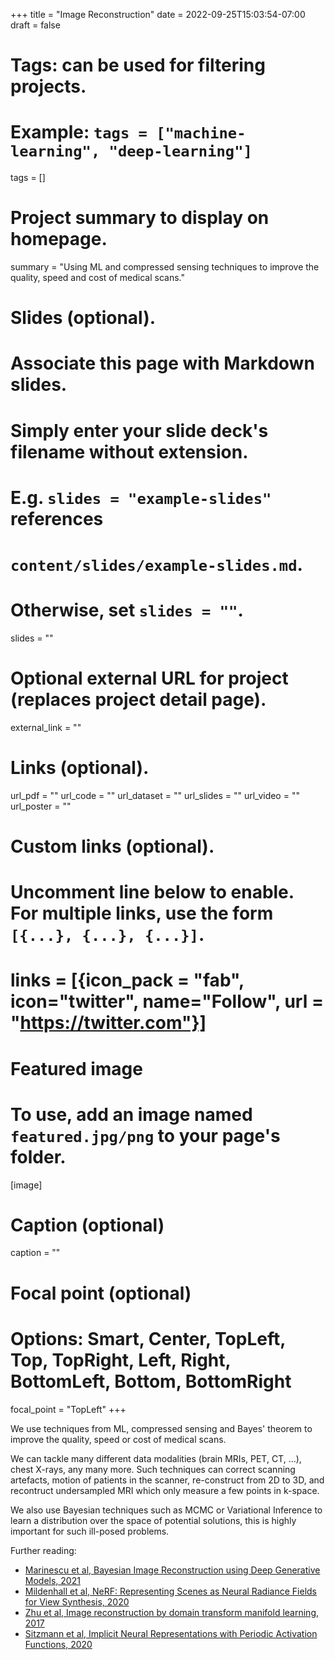+++
title = "Image Reconstruction"
date = 2022-09-25T15:03:54-07:00
draft = false

# Tags: can be used for filtering projects.
# Example: `tags = ["machine-learning", "deep-learning"]`
tags = []

# Project summary to display on homepage.
summary = "Using ML and compressed sensing techniques to improve the quality, speed and cost of medical scans."

# Slides (optional).
#   Associate this page with Markdown slides.
#   Simply enter your slide deck's filename without extension.
#   E.g. `slides = "example-slides"` references 
#   `content/slides/example-slides.md`.
#   Otherwise, set `slides = ""`.
slides = ""

# Optional external URL for project (replaces project detail page).
external_link = ""

# Links (optional).
url_pdf = ""
url_code = ""
url_dataset = ""
url_slides = ""
url_video = ""
url_poster = ""

# Custom links (optional).
#   Uncomment line below to enable. For multiple links, use the form `[{...}, {...}, {...}]`.
# links = [{icon_pack = "fab", icon="twitter", name="Follow", url = "https://twitter.com"}]

# Featured image
# To use, add an image named `featured.jpg/png` to your page's folder. 
[image]
  # Caption (optional)
  caption = ""

  # Focal point (optional)
  # Options: Smart, Center, TopLeft, Top, TopRight, Left, Right, BottomLeft, Bottom, BottomRight
  focal_point = "TopLeft"
+++


We use techniques from ML, compressed sensing and Bayes' theorem to improve the quality, speed or cost of medical scans. 


We can tackle many different data modalities (brain MRIs, PET, CT, ...), chest X-rays, any many more. Such techniques can correct scanning artefacts, motion of patients in the scanner, re-construct from 2D to 3D, and recontruct undersampled MRI which only measure a few points in k-space. 

We also use Bayesian techniques such as MCMC or Variational Inference to learn a distribution over the space of potential solutions, this is highly important for such ill-posed problems.

Further reading:

* [Marinescu et al, Bayesian Image Reconstruction using Deep Generative Models, 2021](https://arxiv.org/abs/2012.04567)
* [Mildenhall et al, NeRF: Representing Scenes as Neural Radiance Fields for View Synthesis, 2020](https://arxiv.org/abs/2003.08934)
* [Zhu et al, Image reconstruction by domain transform manifold learning, 2017](https://arxiv.org/abs/1704.08841)
* [Sitzmann et al, Implicit Neural Representations with Periodic Activation Functions, 2020](https://arxiv.org/abs/2006.09661)